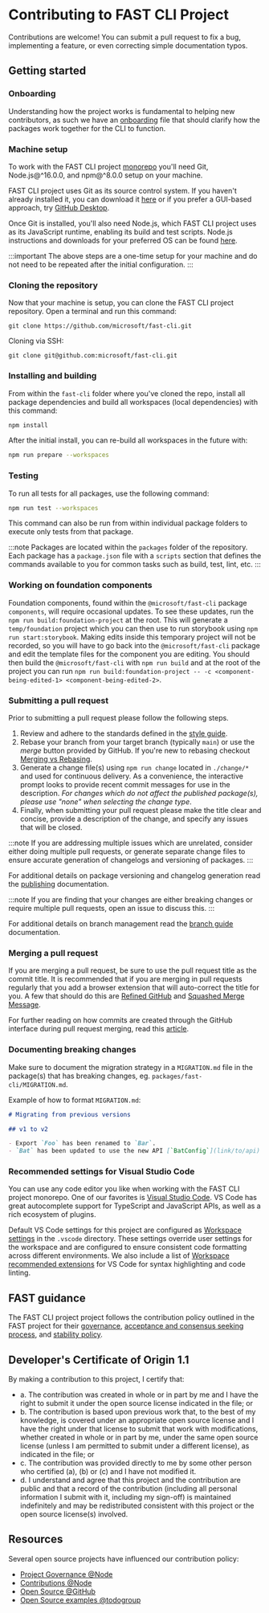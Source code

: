 # Contributing to FAST CLI Project

Contributions are welcome! You can submit a pull request to fix a bug, implementing a feature, or even correcting simple documentation typos.

## Getting started

### Onboarding

Understanding how the project works is fundamental to helping new contributors, as such we have an [onboarding](ONBOARDING.md) file that should clarify how the packages work together for the CLI to function.

### Machine setup

To work with the FAST CLI project [monorepo](https://en.wikipedia.org/wiki/Monorepo) you'll need Git, Node.js@^16.0.0, and npm@^8.0.0 setup on your machine.

FAST CLI project uses Git as its source control system. If you haven't already installed it, you can download it [here](https://git-scm.com/downloads) or if you prefer a GUI-based approach, try [GitHub Desktop](https://desktop.github.com/).

Once Git is installed, you'll also need Node.js, which FAST CLI project uses as its JavaScript runtime, enabling its build and test scripts. Node.js instructions and downloads for your preferred OS can be found [here](https://nodejs.org/en/).

:::important
The above steps are a one-time setup for your machine and do not need to be repeated after the initial configuration.
:::

### Cloning the repository

Now that your machine is setup, you can clone the FAST CLI project repository. Open a terminal and run this command:

```shell
git clone https://github.com/microsoft/fast-cli.git
```
Cloning via SSH:

```shell
git clone git@github.com:microsoft/fast-cli.git
```

### Installing and building

From within the `fast-cli` folder where you've cloned the repo, install all package dependencies and build all workspaces (local dependencies) with this command:

```bash
npm install
```

After the initial install, you can re-build all workspaces in the future with:

```bash
npm run prepare --workspaces
```

### Testing

To run all tests for all packages, use the following command:

```bash
npm run test --workspaces
```

This command can also be run from within individual package folders to execute only tests from that package.

:::note
Packages are located within the `packages` folder of the repository. Each package has a `package.json` file with a `scripts` section that defines the commands available to you for common tasks such as build, test, lint, etc.
:::

### Working on foundation components

Foundation components, found within the `@microsoft/fast-cli` package `components`, will require occasional updates. To see these updates, run the `npm run build:foundation-project` at the root. This will generate a `temp/foundation` project which you can then use to run storybook using `npm run start:storybook`. Making edits inside this temporary project will not be recorded, so you will have to go back into the `@microsoft/fast-cli` package and edit the template files for the component you are editing. You should then build the `@microsoft/fast-cli` with `npm run build` and at the root of the project you can run `npm run build:foundation-project -- -c <component-being-edited-1> <component-being-edited-2>`.

### Submitting a pull request

Prior to submitting a pull request please follow the following steps.

1. Review and adhere to the standards defined in the [style guide](./STYLE_GUIDE.md).
2. Rebase your branch from your target branch (typically `main`) or use the *merge* button provided by GitHub. If you're new to rebasing checkout [Merging vs Rebasing](https://www.atlassian.com/git/tutorials/merging-vs-rebasing).
3. Generate a change file(s) using `npm run change` located in `./change/*` and used for continuous delivery. As a convenience, the interactive prompt looks to provide recent commit messages for use in the description. *For changes which do not affect the published package(s), please use "none" when selecting the change type*.
4. Finally, when submitting your pull request please make the title clear and concise, provide a description of the change, and specify any issues that will be closed.

:::note
If you are addressing multiple issues which are unrelated, consider either doing multiple pull requests, or generate separate change files to ensure accurate generation of changelogs and versioning of packages.
:::

For additional details on package versioning and changelog generation read the [publishing](./PUBLISHING.md) documentation.

:::note
If you are finding that your changes are either breaking changes or require multiple pull requests, open an issue to discuss this.
:::

For additional details on branch management read the [branch guide](./BRANCH_GUIDE.md) documentation.

### Merging a pull request

If you are merging a pull request, be sure to use the pull request title as the commit title. It is recommended that if you are merging in pull requests regularly that you add a browser extension that will auto-correct the title for you. A few that should do this are [Refined GitHub](https://github.com/sindresorhus/refined-github) and [Squashed Merge Message](https://github.com/zachwhaley/squashed-merge-message).

For further reading on how commits are created through the GitHub interface during pull request merging, read this [article](https://docs.github.com/en/github/collaborating-with-pull-requests/incorporating-changes-from-a-pull-request/merging-a-pull-request#merging-a-pull-request).

### Documenting breaking changes

Make sure to document the migration strategy in a `MIGRATION.md` file in the package(s) that has breaking changes, eg. `packages/fast-cli/MIGRATION.md`.

Example of how to format `MIGRATION.md`:

```md
# Migrating from previous versions

## v1 to v2

- Export `Foo` has been renamed to `Bar`.
- `Bat` has been updated to use the new API [`BatConfig`](link/to/api).
```

### Recommended settings for Visual Studio Code

You can use any code editor you like when working with the FAST CLI project monorepo. One of our favorites is [Visual Studio Code](https://code.visualstudio.com/). VS Code has great autocomplete support for TypeScript and JavaScript APIs, as well as a rich ecosystem of plugins.

Default VS Code settings for this project are configured as [Workspace settings](https://code.visualstudio.com/docs/getstarted/settings) in the `.vscode` directory. These settings override user settings for the workspace and are configured to ensure consistent code formatting across different environments. We also include a list of [Workspace recommended extensions](https://code.visualstudio.com/docs/editor/extension-marketplace#_workspace-recommended-extensions) for VS Code for syntax highlighting and code linting.

## FAST guidance

The FAST CLI project project follows the contribution policy outlined in the FAST project for their [governance](https://github.com/microsoft/fast/blob/master/CONTRIBUTING.md#governance), [acceptance and consensus seeking process](https://github.com/microsoft/fast/blob/master/CONTRIBUTING.md#acceptance-and-consensus-seeking-process), and [stability policy](https://github.com/microsoft/fast/blob/master/CONTRIBUTING.md#stability-policy).

## Developer's Certificate of Origin 1.1

By making a contribution to this project, I certify that:

* a. The contribution was created in whole or in part by me and I have the right to submit it under the open source license indicated in the file; or
* b. The contribution is based upon previous work that, to the best of my knowledge, is covered under an appropriate open source license and I have the right under that license to submit that work with modifications, whether created in whole or in part by me, under the same open source license (unless I am permitted to submit under a different license), as indicated in the file; or
* c. The contribution was provided directly to me by some other person who certified (a), (b) or (c) and I have not modified it.
* d. I understand and agree that this project and the contribution are public and that a record of the contribution (including all personal information I submit with it, including my sign-off) is maintained indefinitely and may be redistributed consistent with this project or the open source license(s) involved.

## Resources

Several open source projects have influenced our contribution policy:

* [Project Governance @Node](https://nodejs.org/en/about/governance/)
* [Contributions @Node](https://github.com/nodejs/node/blob/master/CONTRIBUTING.md)
* [Open Source @GitHub](https://github.com/blog/2039-adopting-the-open-code-of-conduct)
* [Open Source examples @todogroup](https://github.com/todogroup/policies)
